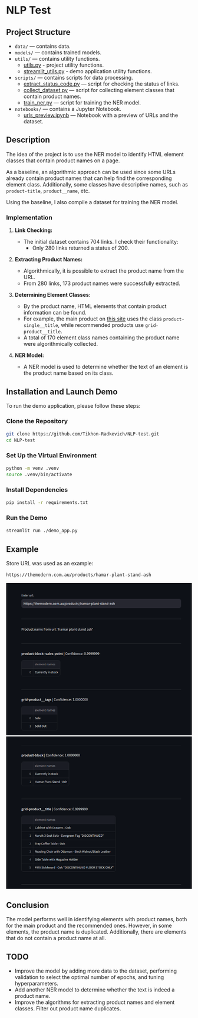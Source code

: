# NLP Test

## Project Structure
- `data/` — contains data.
- `models/` — contains trained models.
- `utils/` — contains utility functions.
    - [utils.py](utils/utils.py) - project utility functions.
    - [streamlit_utils.py](utils/streamlit_utils.py) - demo application utility functions.
- `scripts/` — contains scripts for data processing.
  - [extract_status_code.py](scripts/extract_status_code.py) — script for checking the status of links.
  - [collect_dataset.py](scripts/collect_dataset.py) — script for collecting element classes that contain product names.
  - [train_ner.py](scripts/train_ner.py) — script for training the NER model.
- `notebooks/` — contains a Jupyter Notebook.
  - [urls_preview.ipynb](notebooks/urls_preview.ipynb) — Notebook with a preview of URLs and the dataset.

## Description

The idea of the project is to use the NER model to identify HTML element classes that contain product names on a page.

As a baseline, an algorithmic approach can be used since some URLs already contain product names that can help find the corresponding element class. Additionally, some classes have descriptive names, such as `product-title`, `product__name`, etc.

Using the baseline, I also compile a dataset for training the NER model.

### Implementation

1. **Link Checking:**
   - The initial dataset contains 704 links. I check their functionality:
     - Only 280 links returned a status of 200.

2. **Extracting Product Names:**
   - Algorithmically, it is possible to extract the product name from the URL.
   - From 280 links, 173 product names were successfully extracted.

3. **Determining Element Classes:**
   - By the product name, HTML elements that contain product information can be found.
   - For example, the main product on [this site](https://themodern.com.au/products/hamar-plant-stand-ash) uses the class `product-single__title`, while recommended products use `grid-product__title`.
   - A total of 170 element class names containing the product name were algorithmically collected.

4. **NER Model:**
   - A NER model is used to determine whether the text of an element is the product name based on its class.

## Installation and Launch Demo

To run the demo application, please follow these steps:

### Clone the Repository
```bash
git clone https://github.com/Tikhon-Radkevich/NLP-test.git
cd NLP-test
```

### Set Up the Virtual Environment
```bash
python -m venv .venv
source .venv/bin/activate
```

### Install Dependencies
```bash
pip install -r requirements.txt
```

### Run the Demo
```bash
streamlit run ./demo_app.py
```

## Example
Store URL was used as an example:
```bash
https://themodern.com.au/products/hamar-plant-stand-ash
```

![demo](imgs/demo_header.png)
![demo](imgs/grid_product.png)

## Conclusion
The model performs well in identifying elements with product names, both for the main product and the recommended ones. However, in some elements, the product name is duplicated. Additionally, there are elements that do not contain a product name at all.


## TODO
- Improve the model by adding more data to the dataset, performing validation to select the optimal number of epochs, and tuning hyperparameters.
- Add another NER model to determine whether the text is indeed a product name.
- Improve the algorithms for extracting product names and element classes. Filter out product name duplicates.












